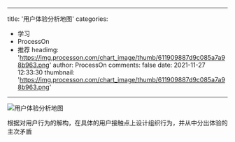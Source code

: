 
---
title: '用户体验分析地图'
categories: 
 - 学习
 - ProcessOn
 - 推荐
headimg: 'https://img.processon.com/chart_image/thumb/611909887d9c085a7a98b963.png'
author: ProcessOn
comments: false
date: 2021-11-27 12:33:30
thumbnail: 'https://img.processon.com/chart_image/thumb/611909887d9c085a7a98b963.png'
---

<div>   
<img class="thumb" alt="用户体验分析地图" src="https://img.processon.com/chart_image/thumb/611909887d9c085a7a98b963.png" referrerpolicy="no-referrer">
<p>根据对用户行为的解构，在具体的用户接触点上设计组织行为，并从中分出体验的主次矛盾</p>  
</div>
            